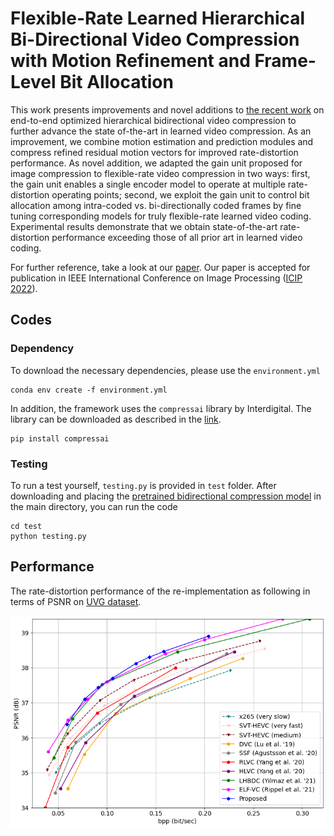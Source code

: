 
# Flexible-Rate Learned Hierarchical Bi-Directional Video Compression with Motion Refinement and Frame-Level Bit Allocation
This work presents improvements and novel additions to [the recent work](https://github.com/KUIS-AI-Tekalp-Research-Group/video-compression/tree/master/LHBDC) on end-to-end optimized hierarchical bidirectional video compression to further advance the state of-the-art in learned video compression. As an improvement, we combine motion estimation and prediction modules and compress refined residual motion vectors for improved rate-distortion performance. As novel addition, we adapted the gain unit proposed for image compression to flexible-rate video compression in two ways: first, the gain unit enables a single encoder model to operate at multiple rate-distortion operating points; second, we exploit the gain unit to control bit allocation among intra-coded vs. bi-directionally coded frames by fine tuning corresponding models for truly flexible-rate learned video coding. Experimental  results demonstrate that we obtain state-of-the-art rate-distortion performance exceeding those of all prior art in learned video coding.

For further reference, take a look at our [paper](https://arxiv.org/abs/2206.13613). Our paper is accepted for publication in IEEE International Conference on Image Processing ([ICIP 2022](https://2022.ieeeicip.org/)).

<!--
```
@misc{https://doi.org/10.48550/arxiv.2206.13613,
  doi = {10.48550/ARXIV.2206.13613},
  url = {https://arxiv.org/abs/2206.13613},
  author = {Cetin, Eren and Yilmaz, M. Akin and Tekalp, A. Murat},
  keywords = {Image and Video Processing (eess.IV), Computer Vision and Pattern Recognition (cs.CV)}
  title = {Flexible-Rate Learned Hierarchical Bi-Directional Video Compression With Motion Refinement and Frame-Level Bit Allocation},
  publisher = {arXiv},
  year = {2022},
  copyright = {arXiv.org perpetual, non-exclusive license}
}
```
-->

<!-- ## Continuation Work
As an improvement on the proposed network, we also implemented the gained version of the learned intra-coding network proposed by [Minnen et al. (2018)](https://arxiv.org/abs/1809.02736). This idea was proposed by [Cui et al. (2021)](https://openaccess.thecvf.com/content/CVPR2021/html/Cui_Asymmetric_Gained_Deep_Image_Compression_With_Continuous_Rate_Adaptation_CVPR_2021_paper.html). The learned hierarchical bi-directional compression network is kept same as proposed in this repository while the intra-coding network is simply replaced with its gained counterpart. To check our results, you can refer to our [additional folder](https://github.com/KUIS-AI-Tekalp-Research-Group/video-compression/tree/master/Flex-Rate-Hier-Bidir-Video-Compression/continuation_work). -->

## Codes

### Dependency
To download the necessary dependencies, please use the ```environment.yml```
```
conda env create -f environment.yml
```
In addition, the framework uses the ```compressai``` library by Interdigital. The library can be downloaded as described in the [link](https://github.com/InterDigitalInc/CompressAI/).
```
pip install compressai
```

### Testing
To run a test yourself, ```testing.py``` is provided in ```test``` folder. After downloading and placing the [pretrained bidirectional compression model](https://drive.google.com/file/d/1GSQcrFw3tulzfqRZEEWT5CQCYEtF3Gju/view?usp=sharing) in the main directory, you can run the code

```
cd test
python testing.py
```

## Performance

The rate-distortion performance of the re-implementation as following in terms of PSNR on [UVG dataset](http://ultravideo.fi/#testsequences).

![](results/psnr_curve.png)
